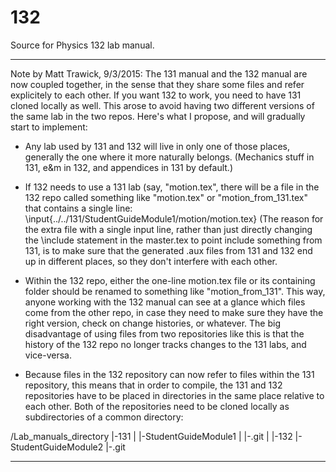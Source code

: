 # 132
Source for Physics 132 lab manual.

----
Note by Matt Trawick, 9/3/2015:
The 131 manual and the 132 manual are now coupled together, in the sense that they share some files and refer explicitely to each other.  If you want 132 to work, you need to have 131 cloned locally as well. This arose to avoid having two different versions of the same lab in the two repos.  Here's what I propose, and will gradually start to implement:

* Any lab used by 131 and 132 will live in only one of those places, generally the one where it more naturally belongs.  (Mechanics stuff in 131, e&m in 132, and appendices in 131 by default.)

* If 132 needs to use a 131 lab (say, "motion.tex", there will be a file in the 132 repo called something like "motion.tex" or "motion_from_131.tex" that contains a single line:
	\input{../../131/StudentGuideModule1/motion/motion.tex}
(The reason for the extra file with a single input line, rather than just directly changing the \include statement in the master.tex to point include something from 131, is to make sure that the generated .aux files from 131 and 132 end up in different places, so they don't interfere with each other.

- Within the 132 repo, either the one-line motion.tex file or its containing folder should be renamed to something like "motion_from_131".  This way, anyone working with the 132 manual can see at a glance which files come from the other repo, in case they need to make sure they have the right version, check on change histories, or whatever.  The big disadvantage of using files from two repositories like this is that the history of the 132 repo no longer tracks changes to the 131 labs, and vice-versa.

- Because files in the 132 repository can now refer to files within the 131 repository, this means that in order to compile, the 131 and 132 repositories have to be placed in directories in the same place relative to each other.  Both of the repositories need to be cloned locally as subdirectories of a common directory:

/Lab_manuals_directory
  |-131
  |   |-StudentGuideModule1
  |   |-.git
  |
  |-132
      |-StudentGuideModule2
      |-.git
    

----
